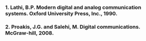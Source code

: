 ### 1. Lathi, B.P. Modern digital and analog communication systems. Oxford University Press, Inc., 1990.
### 2. Proakis, J.G. and Salehi, M. Digital communications. McGraw-hill, 2008.
